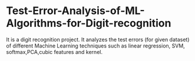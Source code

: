 # Test-Error-Analysis-of-ML-Algorithms-for-Digit-recognition

It is a digit recognition project.
It analyzes the test errors (for given dataset) of different Machine Learning techniques such as linear regression, SVM, softmax,PCA,cubic features and kernel. 
